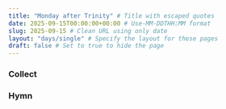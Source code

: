 ```yaml
---
title: "Monday after Trinity" # Title with escaped quotes
date: 2025-09-15T00:00:00+00:00 # Use-MM-DDTHH:MM format
slug: 2025-09-15 # Clean URL using only date
layout: "days/single" # Specify the layout for these pages
draft: false # Set to true to hide the page
---
```


### Collect


### Hymn